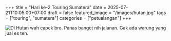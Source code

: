 +++
title = "Hari ke-2 Touring Sumatera"
date = 2025-07-21T10:05:00+07:00
draft = false
featured_image = "/images/hutan.jpg"
tags = ["touring", "sumatera"]
categories = ["petualangan"]
+++


![Di Hutan](/images/hutan.jpg)
wah capek bro. Panas banget nih jalanan. Gak ada warung yang jual es teh. 